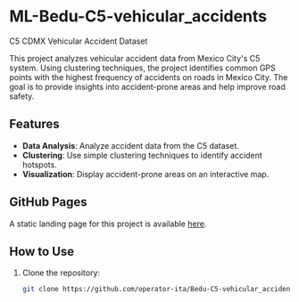 # ML-Bedu-C5-vehicular_accidents

C5 CDMX Vehicular Accident Dataset

This project analyzes vehicular accident data from Mexico City's C5 system. Using clustering techniques, the project identifies common GPS points with the highest frequency of accidents on roads in Mexico City. The goal is to provide insights into accident-prone areas and help improve road safety.

## Features

- **Data Analysis**: Analyze accident data from the C5 dataset.
- **Clustering**: Use simple clustering techniques to identify accident hotspots.
- **Visualization**: Display accident-prone areas on an interactive map.

## GitHub Pages

A static landing page for this project is available [here](https://operator-ita.github.io/Bedu-C5-vehicular_accidents/).

## How to Use

1. Clone the repository:
   ```bash
   git clone https://github.com/operator-ita/Bedu-C5-vehicular_accidents.git
   ```
